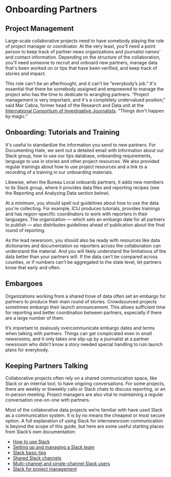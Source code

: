 # Onboarding Partners

## Project Management

Large-scale collaborative projects need to have somebody playing the role of project manager or coordinator. At the very least, you'll need a point person to keep track of partner news organizations and journalist names' and contact information. Depending on the structure of the collaboration, you'll need someone to recruit and onboard new partners, manage data that's been worked on or tips that have been verified, and keep track of stories and impact.

This role can't be an afterthought, and it can’t be “everybody’s job.” It's essential that there be somebody assigned and empowered to manage the project who has the time to dedicate to wrangling partners. "Project management is very important, and it's a completely undervalued position," said Mar Cabra, former head of the Research and Data unit at the [International Consortium of Investigative Journalists](https://www.icij.org/). "Things don't happen by magic."

## Onboarding: Tutorials and Training

It's useful to standardize the information you send to new partners. For Documenting Hate, we sent out a detailed email with information about our Slack group, how to use our tips database, onboarding requirements, language to use in stories and other project resources. We also provided regular trainings about how to use project resources and a link to a recording of a training in our onboarding materials.

Likewise, when the Bureau Local onboards partners, it adds new members to its Slack group, where it provides data files and reporting recipes \(see the Reporting and Analyzing Data section below\).

At a minimum, you should spell out guidelines about how to use the data you're collecting. For example, ICIJ produces tutorials, provides trainings and has region-specific coordinators to work with reporters in their languages. The organization — which sets an embargo date for all partners to publish — also distributes guidelines ahead of publication about the final round of reporting.

As the lead newsroom, you should also be ready with resources like data dictionaries and documentation so reporters across the collaboration can understand the material. And you will likely understand the limitations of the data better than your partners will. If the data can’t be compared across counties, or if numbers can’t be aggregated to the state level, let partners know that early and often.

## Embargoes

Organizations working from a shared trove of data often set an embargo for partners to produce their main round of stories. Crowdsourced projects sometimes embargo their launch announcement. This allows sufficient time for reporting and better coordination between partners, especially if there are a large number of them.

It’s important to zealously overcommunicate embargo dates and terms when talking with partners. Things can get complicated even in small newsrooms, and it only takes one slip-up by a journalist at a partner newsroom who didn’t know a story needed special handling to ruin launch plans for everybody.

## Keeping Partners Talking

Collaborative projects often rely on a shared communication space, like Slack or an internal tool, to have ongoing conversations. For some projects, there are weekly or biweekly calls or Slack chats to discuss reporting, or an in-person meeting. Project managers are also vital to maintaining a regular conversation one-on-one with partners.

Most of the collaborative data projects we’re familiar with have used Slack as a communication system. It is by no means the cheapest or most secure option. A full explanation of using Slack for internewsroom communication is beyond the scope of this guide, but here are some useful starting places from Slack’s own documentation:

* [How to use Slack](https://get.slack.help/hc/en-us/categories/200111606) 
* [Setting up and managing a Slack team](https://get.slack.help/hc/en-us/categories/200122103) 
* [Slack basic tips](https://slack.com/slack-tips/slack-basics) 
* [Shared Slack channels](https://slack.com/slack-tips/work-with-external-partners) 
* [Multi-channel and single-channel Slack users](https://get.slack.help/hc/en-us/articles/202518103-Multi-Channel-and-Single-Channel-Guests) 
* [Slack for project management](https://get.slack.help/hc/en-us/articles/218130338-Slack-for-project-management)

